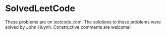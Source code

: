 # SolvedLeetCode
These problems are on leetcode.com. 
The solutions to these problems were solved by John Huynh. 
Constructive comments are welcome!



